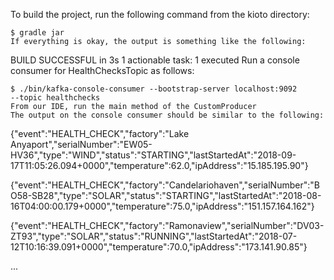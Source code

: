 To build the project, run the following command from the kioto directory:

```
$ gradle jar
If everything is okay, the output is something like the following:

```
BUILD SUCCESSFUL in 3s
1 actionable task: 1 executed
Run a console consumer for HealthChecksTopic as follows:
```
$ ./bin/kafka-console-consumer --bootstrap-server localhost:9092 
--topic healthchecks
From our IDE, run the main method of the CustomProducer
The output on the console consumer should be similar to the following:
```
{"event":"HEALTH_CHECK","factory":"Lake Anyaport","serialNumber":"EW05-HV36","type":"WIND","status":"STARTING","lastStartedAt":"2018-09-17T11:05:26.094+0000","temperature":62.0,"ipAddress":"15.185.195.90"}

{"event":"HEALTH_CHECK","factory":"Candelariohaven","serialNumber":"BO58-SB28","type":"SOLAR","status":"STARTING","lastStartedAt":"2018-08-16T04:00:00.179+0000","temperature":75.0,"ipAddress":"151.157.164.162"}

{"event":"HEALTH_CHECK","factory":"Ramonaview","serialNumber":"DV03-ZT93","type":"SOLAR","status":"RUNNING","lastStartedAt":"2018-07-12T10:16:39.091+0000","temperature":70.0,"ipAddress":"173.141.90.85"}

...